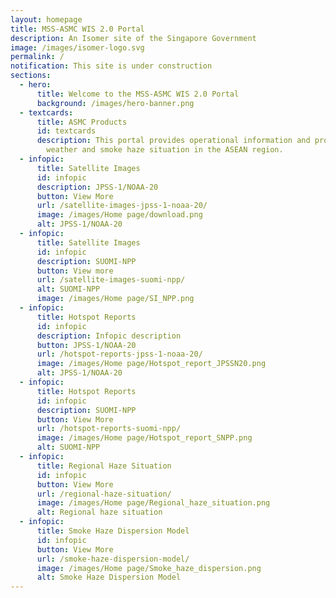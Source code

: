 ```yaml
---
layout: homepage
title: MSS-ASMC WIS 2.0 Portal
description: An Isomer site of the Singapore Government
image: /images/isomer-logo.svg
permalink: /
notification: This site is under construction
sections:
  - hero:
      title: Welcome to the MSS-ASMC WIS 2.0 Portal
      background: /images/hero-banner.png
  - textcards:
      title: ASMC Products
      id: textcards
      description: This portal provides operational information and products on the
        weather and smoke haze situation in the ASEAN region.
  - infopic:
      title: Satellite Images
      id: infopic
      description: JPSS-1/NOAA-20
      button: View More
      url: /satellite-images-jpss-1-noaa-20/
      image: /images/Home page/download.png
      alt: JPSS-1/NOAA-20
  - infopic:
      title: Satellite Images
      id: infopic
      description: SUOMI-NPP
      button: View more
      url: /satellite-images-suomi-npp/
      alt: SUOMI-NPP
      image: /images/Home page/SI_NPP.png
  - infopic:
      title: Hotspot Reports
      id: infopic
      description: Infopic description
      button: JPSS-1/NOAA-20
      url: /hotspot-reports-jpss-1-noaa-20/
      image: /images/Home page/Hotspot_report_JPSSN20.png
      alt: JPSS-1/NOAA-20
  - infopic:
      title: Hotspot Reports
      id: infopic
      description: SUOMI-NPP
      button: View More
      url: /hotspot-reports-suomi-npp/
      image: /images/Home page/Hotspot_report_SNPP.png
      alt: SUOMI-NPP
  - infopic:
      title: Regional Haze Situation
      id: infopic
      button: View More
      url: /regional-haze-situation/
      image: /images/Home page/Regional_haze_situation.png
      alt: Regional haze situation
  - infopic:
      title: Smoke Haze Dispersion Model
      id: infopic
      button: View More
      url: /smoke-haze-dispersion-model/
      image: /images/Home page/Smoke_haze_dispersion.png
      alt: Smoke Haze Dispersion Model
---
```

